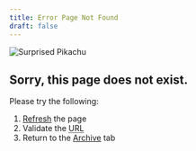 ```yaml
---
title: Error Page Not Found
draft: false
---
```


![Surprised Pikachu](/images/error.webp)

## Sorry, this page does not exist.

Please try the following:

1. [Refresh]() the page
2. Validate the <abbr title="Uniform Resource Locator">URL</abbr>
3. Return to the [Archive](#Archive) tab
